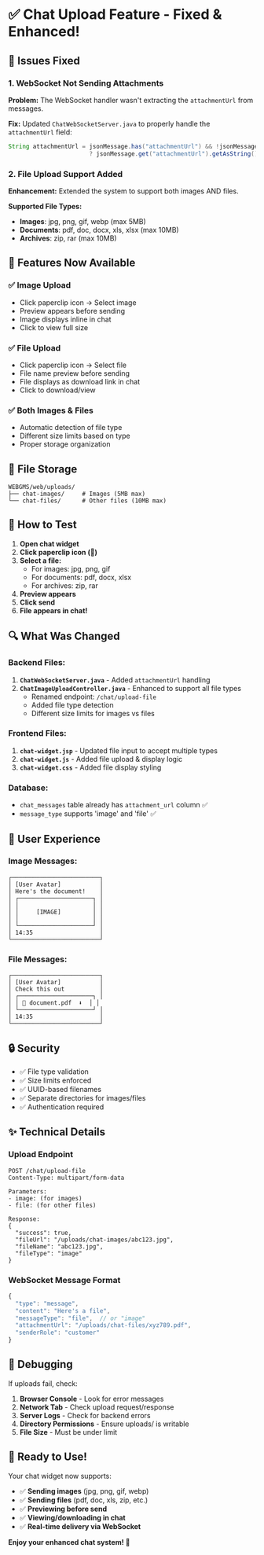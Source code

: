 # ✅ Chat Upload Feature - Fixed & Enhanced!

## 🔧 Issues Fixed

### 1. **WebSocket Not Sending Attachments**
**Problem:** The WebSocket handler wasn't extracting the `attachmentUrl` from messages.

**Fix:** Updated `ChatWebSocketServer.java` to properly handle the `attachmentUrl` field:
```java
String attachmentUrl = jsonMessage.has("attachmentUrl") && !jsonMessage.get("attachmentUrl").isJsonNull() 
                       ? jsonMessage.get("attachmentUrl").getAsString() : null;
```

### 2. **File Upload Support Added**
**Enhancement:** Extended the system to support both images AND files.

**Supported File Types:**
- **Images**: jpg, png, gif, webp (max 5MB)
- **Documents**: pdf, doc, docx, xls, xlsx (max 10MB)
- **Archives**: zip, rar (max 10MB)

## 🎯 Features Now Available

### ✅ Image Upload
- Click paperclip icon → Select image
- Preview appears before sending
- Image displays inline in chat
- Click to view full size

### ✅ File Upload
- Click paperclip icon → Select file
- File name preview before sending
- File displays as download link in chat
- Click to download/view

### ✅ Both Images & Files
- Automatic detection of file type
- Different size limits based on type
- Proper storage organization

## 📁 File Storage

```
WEBGMS/web/uploads/
├── chat-images/     # Images (5MB max)
└── chat-files/      # Other files (10MB max)
```

## 🚀 How to Test

1. **Open chat widget**
2. **Click paperclip icon (📎)**
3. **Select a file:**
   - For images: jpg, png, gif
   - For documents: pdf, docx, xlsx
   - For archives: zip, rar
4. **Preview appears**
5. **Click send**
6. **File appears in chat!**

## 🔍 What Was Changed

### Backend Files:
1. **`ChatWebSocketServer.java`** - Added `attachmentUrl` handling
2. **`ChatImageUploadController.java`** - Enhanced to support all file types
   - Renamed endpoint: `/chat/upload-file`
   - Added file type detection
   - Different size limits for images vs files

### Frontend Files:
1. **`chat-widget.jsp`** - Updated file input to accept multiple types
2. **`chat-widget.js`** - Added file upload & display logic
3. **`chat-widget.css`** - Added file display styling

### Database:
- `chat_messages` table already has `attachment_url` column ✅
- `message_type` supports 'image' and 'file' ✅

## 🎨 User Experience

### Image Messages:
```
┌─────────────────────────┐
│ [User Avatar]           │
│ Here's the document!    │
│ ┌─────────────────────┐ │
│ │                     │ │
│ │     [IMAGE]         │ │
│ │                     │ │
│ └─────────────────────┘ │
│ 14:35                   │
└─────────────────────────┘
```

### File Messages:
```
┌─────────────────────────┐
│ [User Avatar]           │
│ Check this out          │
│ ┌─────────────────────┐ │
│ │ 📄 document.pdf  ⬇  │ │
│ └─────────────────────┘ │
│ 14:35                   │
└─────────────────────────┘
```

## 🔒 Security

- ✅ File type validation
- ✅ Size limits enforced
- ✅ UUID-based filenames
- ✅ Separate directories for images/files
- ✅ Authentication required

## ✨ Technical Details

### Upload Endpoint
```
POST /chat/upload-file
Content-Type: multipart/form-data

Parameters:
- image: (for images)
- file: (for other files)

Response:
{
  "success": true,
  "fileUrl": "/uploads/chat-images/abc123.jpg",
  "fileName": "abc123.jpg",
  "fileType": "image"
}
```

### WebSocket Message Format
```javascript
{
  "type": "message",
  "content": "Here's a file",
  "messageType": "file",  // or "image"
  "attachmentUrl": "/uploads/chat-files/xyz789.pdf",
  "senderRole": "customer"
}
```

## 🐛 Debugging

If uploads fail, check:
1. **Browser Console** - Look for error messages
2. **Network Tab** - Check upload request/response
3. **Server Logs** - Check for backend errors
4. **Directory Permissions** - Ensure uploads/ is writable
5. **File Size** - Must be under limit

## 🎉 Ready to Use!

Your chat widget now supports:
- ✅ **Sending images** (jpg, png, gif, webp)
- ✅ **Sending files** (pdf, doc, xls, zip, etc.)
- ✅ **Previewing before send**
- ✅ **Viewing/downloading in chat**
- ✅ **Real-time delivery via WebSocket**

**Enjoy your enhanced chat system! 🚀**

